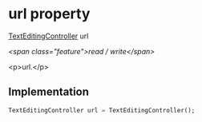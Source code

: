 


# url property







[TextEditingController](https:api.flutter.dev/flutter/widgets/TextEditingController-class.html) url
  
_\<span class="feature"\>read / write\</span\>_



\<p\>url.\</p\>



## Implementation

```dart
TextEditingController url = TextEditingController();
```







